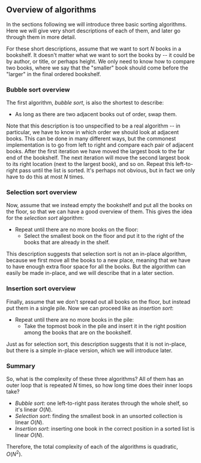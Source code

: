 
## Overview of algorithms

In the sections following we will introduce three basic sorting algorithms.
Here we will give very short descriptions of each of them, and later go through them in more detail.

For these short descriptions, assume that we want to sort $N$ books in a bookshelf.
It doesn't matter what we want to sort the books by -- it could be by author, or title, or perhaps height.
We only need to know how to compare two books, where we say that the "smaller" book should come before the "larger" in the final ordered bookshelf.

### Bubble sort overview

The first algorithm, *bubble sort*, is also the shortest to describe:

- As long as there are two adjacent books out of order, swap them.

Note that this description is too unspecified to be a real algorithm --
in particular, we have to know in which order we should look at adjacent books.
This can be done in many different ways, but the commonest implementation is to go from left to right and compare each pair of adjacent books.
After the first iteration we have moved the largest book to the far end of the bookshelf.
The next iteration will move the second largest book to its right location (next to the largest book), and so on.
Repeat this left-to-right pass until the list is sorted.
It's perhaps not obvious, but in fact we only have to do this at most $N$ times.

### Selection sort overview

Now, assume that we instead empty the bookshelf and put all the books on the floor, so that we can have a good overview of them.
This gives the idea for the *selection sort* algorithm:

- Repeat until there are no more books on the floor:
    - Select the smallest book on the floor and put it to the right of the books that are already in the shelf.

This description suggests that selection sort is not an in-place algorithm, because we first move all the books to a new place, meaning that we have to have enough extra floor space for all the books.
But the algorithm can easily be made in-place, and we will describe that in a later section.

### Insertion sort overview

Finally, assume that we don't spread out all books on the floor, but instead put them in a single pile.
Now we can proceed like as *insertion sort*:

- Repeat until there are no more books in the pile:
    - Take the topmost book in the pile and insert it in the right position among the books that are on the bookshelf.

Just as for selection sort, this description suggests that it is not in-place, but there is a simple in-place version, which we will introduce later.

### Summary

So, what is the complexity of these three algorithms?
All of them has an outer loop that is repeated $N$ times, so how long time does their inner loops take?

- *Bubble sort*: one left-to-right pass iterates through the whole shelf, so it's linear $O(N)$.
- *Selection sort*: finding the smallest book in an unsorted collection is linear $O(N)$.
- *Insertion sort*: inserting one book in the correct position in a sorted list is linear $O(N)$.

Therefore, the total complexity of each of the algorithms is quadratic, $O(N^2)$.
